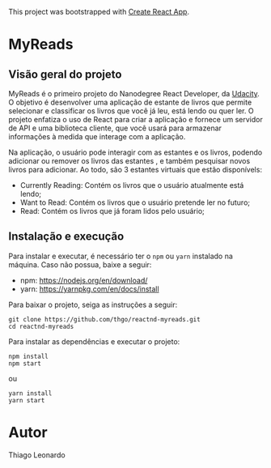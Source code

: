 This project was bootstrapped with [Create React App](https://github.com/facebook/create-react-app).

# MyReads
## Visão geral do projeto
MyReads é o primeiro projeto do Nanodegree React Developer, da [Udacity][1]. O objetivo é desenvolver uma aplicação de estante de livros que permite selecionar e classificar os livros que você já leu, está lendo ou quer ler. O projeto enfatiza o uso de React para criar a aplicação e fornece um servidor de API e uma biblioteca cliente, que você usará para armazenar informações à medida que interage com a aplicação.

Na aplicação, o usuário pode interagir com as estantes e os livros, podendo adicionar ou remover os livros das estantes , e também pesquisar novos livros para adicionar.
Ao todo, são 3 estantes virtuais que estão disponívels:

  * Currently Reading: Contém os livros que o usuário atualmente está lendo;
  * Want to Read: Contém os livros que o usuário pretende ler no futuro;
  * Read: Contém os livros que já foram lidos pelo usuário;


## Instalação e execução

Para instalar e executar, é necessário ter o `npm` ou `yarn` instalado na máquina.
Caso não possua, baixe a seguir:

  * npm: https://nodejs.org/en/download/
  * yarn: https://yarnpkg.com/en/docs/install

Para baixar o projeto, seiga as instruções a seguir:

~~~
git clone https://github.com/thgo/reactnd-myreads.git
cd reactnd-myreads
~~~

Para instalar as dependências e executar o projeto:

~~~
npm install
npm start
~~~

ou

~~~
yarn install
yarn start
~~~

# Autor
Thiago Leonardo

[1]: https://www.udacity.com/
